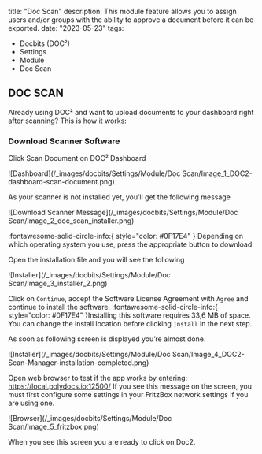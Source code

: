 title: "Doc Scan"
description: This module feature allows you to assign users and/or groups with the ability to approve a document before it can be exported.
date: "2023-05-23"
tags:
  - Docbits (DOC²)
  - Settings
  - Module
  - Doc Scan

## DOC SCAN

Already using DOC² and want to upload documents to your dashboard right after scanning? This is how it works:

### Download Scanner Software

Click Scan Document on DOC² Dashboard

![Dashboard](/_images/docbits/Settings/Module/Doc Scan/Image_1_DOC2-dashboard-scan-document.png)

As your scanner is not installed yet, you’ll get the following message

![Download Scanner Message](/_images/docbits/Settings/Module/Doc Scan/Image_2_doc_scan_installer.png)

:fontawesome-solid-circle-info:{ style="color: #0F17E4" }
Depending on which operating system you use, press the appropriate button to download.

Open the installation file and you will see the following

![Installer](/_images/docbits/Settings/Module/Doc Scan/Image_3_installer_2.png)

Click on `Continue`, accept the Software License Agreement with `Agree` and continue to install the software.
:fontawesome-solid-circle-info:{ style="color: #0F17E4" }Installing this software requires 33,6 MB of space.
You can change the install location before clicking `Install` in the next step.

 As soon as following screen is displayed you’re almost done.

![Installer](/_images/docbits/Settings/Module/Doc Scan/Image_4_DOC2-Scan-Manager-installation-completed.png)

Open web browser to test if the app works by entering: https://local.polydocs.io:12500/
If you see this message on the screen, you must first configure some settings in your FritzBox network settings if you are using one.

![Browser](/_images/docbits/Settings/Module/Doc Scan/Image_5_fritzbox.png)

When you see this screen you are ready to click on Doc2.